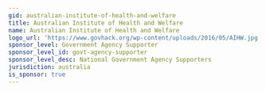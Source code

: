 ```yaml
---
gid: australian-institute-of-health-and-welfare
title: Australian Institute of Health and Welfare
name: Australian Institute of Health and Welfare
logo_url: 'https://www.govhack.org/wp-content/uploads/2016/05/AIHW.jpg'
sponsor_level: Government Agency Supporter
sponsor_level_id: govt-agency-supporter
sponsor_level_desc: National Government Agency Supporters
jurisdiction: australia
is_sponsor: true
---
```

